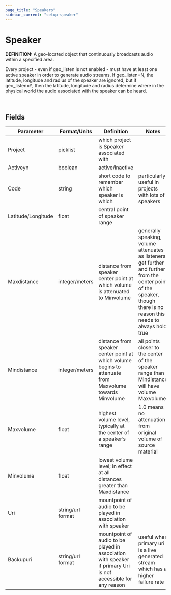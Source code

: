 ```yaml
---
page_title: "Speakers"
sidebar_current: "setup-speaker"
---
```



# Speaker

<div class="alert alert-block alert-info">
    <p>
        <strong>DEFINITION:</strong> A geo-located object that continuously broadcasts audio within a specified area.
    </p>
</div>

Every project - even if geo\_listen is not enabled - must have at least one active speaker in order to generate audio streams.  If geo\_listen=N, the latitude, longitude and radius of the speaker are ignored, but if geo\_listen=Y, then the latitude, longitude and radius determine where in the physical world the audio associated with the speaker can be heard.

<br>

## Fields

<table class="table table-striped table-bordered mr-types">
    <thead>
        <tr>
            <th>Parameter</th>
            <th>Format/Units</th>
            <th>Definition</th>
            <th>Notes</th>
        </tr>
    </thead>
    <tbody>
        <tr>
            <td>Project</td>
            <td>picklist</td>
            <td>which project is Speaker associated with</td>
            <td></td>
        </tr>
        <tr>
            <td>Activeyn</td>
            <td>boolean</td>
            <td>active/inactive</td>
            <td></td>
        </tr>
        <tr>
            <td>Code</td>
            <td>string</td>
            <td>short code to remember which speaker is which</td>
            <td>particularly useful in projects with lots of speakers</td>
        </tr>
        <tr>
            <td>Latitude/Longitude</td>
            <td>float</td>
            <td>central point of speaker range</td>
            <td></td>
        </tr>
        <tr>
            <td>Maxdistance</td>
            <td>integer/meters</td>
            <td>distance from speaker center point at which volume is attenuated to Minvolume</td>
            <td>generally speaking, volume attenuates as listeners get further and further from the center point of the speaker, though there is no reason this needs to always hold true</td>
        </tr>
        <tr>
            <td>Mindistance</td>
            <td>integer/meters</td>
            <td>distance from speaker center point at which volume begins to attenuate from Maxvolume towards Minvolume</td>
            <td>all points closer to the center of the speaker range than Mindistance will have volume Maxvolume</td>
        </tr>
        <tr>
            <td>Maxvolume</td>
            <td>float</td>
            <td>highest volume level, typically at the center of a speaker’s range</td>
            <td>1.0 means no attenuation from original volume of source material</td>
        </tr>
        <tr>
            <td>Minvolume</td>
            <td>float</td>
            <td>lowest volume level; in effect at all distances greater than Maxdistance</td>
            <td></td>
        </tr>
        <tr>
            <td>Uri</td>
            <td>string/url format</td>
            <td>mountpoint of audio to be played in association with speaker</td>
            <td></td>
        </tr>
        <tr>
            <td>Backupuri</td>
            <td>string/url format</td>
            <td>mountpoint of audio to be played in association with speaker if primary Uri is not accessible for any reason</td>
            <td>useful when primary uri is a live generated stream which has a higher failure rate</td>
        </tr>
    </tbody>
</table>